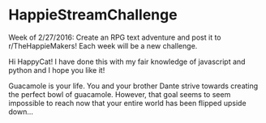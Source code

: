 # HappieStreamChallenge
Week of 2/27/2016: Create an RPG text adventure and post it to r/TheHappieMakers! Each week will be a new challenge.

Hi HappyCat! I have done this with my fair knowledge of javascript and python and I hope you like it!

Guacamole is your life. You and your brother Dante strive towards creating the perfect bowl of guacamole. However, that goal seems to seem impossible to reach now that your entire world has been flipped upside down...

